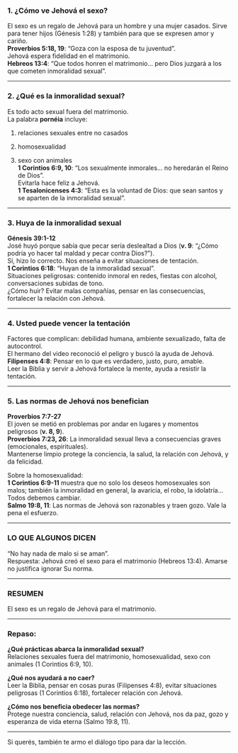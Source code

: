### 1. ¿Cómo ve Jehová el sexo?

El sexo es un regalo de Jehová para un hombre y una mujer casados. Sirve para tener hijos (Génesis 1:28) y también para que se expresen amor y cariño.  
**Proverbios 5:18, 19**: “Goza con la esposa de tu juventud”.  
Jehová espera fidelidad en el matrimonio.  
**Hebreos 13:4**: “Que todos honren el matrimonio... pero Dios juzgará a los que cometen inmoralidad sexual”.

---

### 2. ¿Qué es la inmoralidad sexual?

Es todo acto sexual fuera del matrimonio.  
La palabra **pornéia** incluye:

1. relaciones sexuales entre no casados
    
2. homosexualidad
    
3. sexo con animales  
    **1 Corintios 6:9, 10**: “Los sexualmente inmorales... no heredarán el Reino de Dios”.  
    Evitarla hace feliz a Jehová.  
    **1 Tesalonicenses 4:3**: “Esta es la voluntad de Dios: que sean santos y se aparten de la inmoralidad sexual”.
    

---

### 3. Huya de la inmoralidad sexual

**Génesis 39:1-12**  
José huyó porque sabía que pecar sería deslealtad a Dios (**v. 9**: “¿Cómo podría yo hacer tal maldad y pecar contra Dios?”).  
Sí, hizo lo correcto. Nos enseña a evitar situaciones de tentación.  
**1 Corintios 6:18**: “Huyan de la inmoralidad sexual”.  
Situaciones peligrosas: contenido inmoral en redes, fiestas con alcohol, conversaciones subidas de tono.  
¿Cómo huir? Evitar malas compañías, pensar en las consecuencias, fortalecer la relación con Jehová.

---

### 4. Usted puede vencer la tentación

Factores que complican: debilidad humana, ambiente sexualizado, falta de autocontrol.  
El hermano del video reconoció el peligro y buscó la ayuda de Jehová.  
**Filipenses 4:8**: Pensar en lo que es verdadero, justo, puro, amable.  
Leer la Biblia y servir a Jehová fortalece la mente, ayuda a resistir la tentación.

---

### 5. Las normas de Jehová nos benefician

**Proverbios 7:7-27**  
El joven se metió en problemas por andar en lugares y momentos peligrosos (**v. 8, 9**).  
**Proverbios 7:23, 26**: La inmoralidad sexual lleva a consecuencias graves (emocionales, espirituales).  
Mantenerse limpio protege la conciencia, la salud, la relación con Jehová, y da felicidad.

Sobre la homosexualidad:  
**1 Corintios 6:9-11** muestra que no solo los deseos homosexuales son malos; también la inmoralidad en general, la avaricia, el robo, la idolatría... Todos debemos cambiar.  
**Salmo 19:8, 11**: Las normas de Jehová son razonables y traen gozo. Vale la pena el esfuerzo.

---

### LO QUE ALGUNOS DICEN

“No hay nada de malo si se aman”.  
Respuesta: Jehová creó el sexo para el matrimonio (Hebreos 13:4). Amarse no justifica ignorar Su norma.

---

### RESUMEN

El sexo es un regalo de Jehová para el matrimonio.

---

### Repaso:

**¿Qué prácticas abarca la inmoralidad sexual?**  
Relaciones sexuales fuera del matrimonio, homosexualidad, sexo con animales (1 Corintios 6:9, 10).

**¿Qué nos ayudará a no caer?**  
Leer la Biblia, pensar en cosas puras (Filipenses 4:8), evitar situaciones peligrosas (1 Corintios 6:18), fortalecer relación con Jehová.

**¿Cómo nos beneficia obedecer las normas?**  
Protege nuestra conciencia, salud, relación con Jehová, nos da paz, gozo y esperanza de vida eterna (Salmo 19:8, 11).

---

Si querés, también te armo el diálogo tipo para dar la lección.